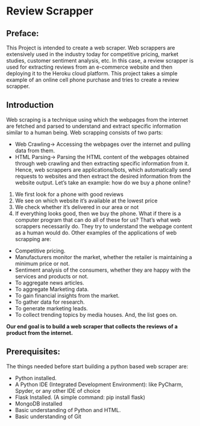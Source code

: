 # Review Scrapper
## Preface:
This Project is intended to create a web scraper. Web scrappers are extensively used in the industry today for competitive pricing, market studies, customer sentiment analysis, etc. In this case, a review scrapper is used for extracting reviews from an e-commerce website and then deploying it to the Heroku cloud platform. This project takes a simple example of an online cell phone purchase and tries to create a review scrapper.
## Introduction
Web scraping is a technique using which the webpages from the internet are fetched and parsed to understand and extract specific information similar to a human being. Web scrapping consists of two parts:
- Web Crawling→ Accessing the webpages over the internet and pulling data from them.
- HTML Parsing→ Parsing the HTML content of the webpages obtained through web crawling and then extracting specific information from it.
Hence, web scrappers are applications/bots, which automatically send requests to websites and then extract the desired information from the website output.
Let’s take an example:
how do we buy a phone online?
1. We first look for a phone with good reviews
2. We see on which website it’s available at the lowest price
3. We check whether it’s delivered in our area or not
4. If everything looks good, then we buy the phone.
What if there is a computer program that can do all of these for us? That’s what web scrappers necessarily do. They try to understand the webpage content as a human would do.
Other examples of the applications of web scrapping are:
- Competitive pricing.
- Manufacturers monitor the market, whether the retailer is maintaining a minimum price or not.
- Sentiment analysis of the consumers, whether they are happy with the services and products or not.
- To aggregate news articles.
- To aggregate Marketing data.
- To gain financial insights from the market.
- To gather data for research.
- To generate marketing leads.
- To collect trending topics by media houses.
And, the list goes on.

**Our end goal is to build a web scraper that collects the reviews of a product from the internet.**
## Prerequisites:
The things needed before start building a python based web scraper are:
- Python installed.
- A Python IDE (Integrated Development Environment): like PyCharm, Spyder, or any other IDE of choice
- Flask Installed. (A simple command: pip install flask)
- MongoDB installed 
- Basic understanding of Python and HTML.
- Basic understanding of Git
